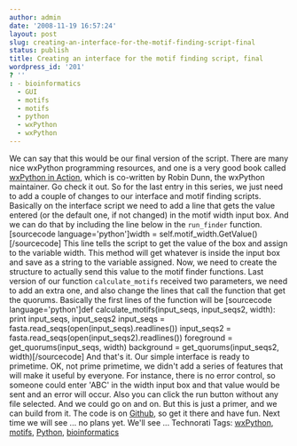 ```yaml
---
author: admin
date: '2008-11-19 16:57:24'
layout: post
slug: creating-an-interface-for-the-motif-finding-script-final
status: publish
title: Creating an interface for the motif finding script, final
wordpress_id: '201'
? ''
: - bioinformatics
  - GUI
  - motifs
  - motifs
  - python
  - wxPython
  - wxPython
---
```


We can say that this would be our final version of the script. There are
many nice wxPython programming resources, and one is a very good book
called [wxPython in Action](http://manning.com/rappin/), which is
co-written by Robin Dunn, the wxPython maintainer. Go check it out. So
for the last entry in this series, we just need to add a couple of
changes to our interface and motif finding scripts. Basically on the
interface script we need to add a line that gets the value entered (or
the default one, if not changed) in the motif width input box. And we
can do that by including the line below in the `run_finder` function.
[sourcecode language='python']width =
self.motif\_width.GetValue()[/sourcecode] This line tells the script to
get the value of the box and assign to the variable width. This method
will get whatever is inside the input box and save as a string to the
variable assigned. Now, we need to create the structure to actually send
this value to the motif finder functions. Last version of our function
`calculate_motifs` received two parameters, we need to add an extra one,
and also change the lines that call the function that get the quorums.
Basically the first lines of the function will be [sourcecode
language='python']def calculate\_motifs(input\_seqs, input\_seqs2,
width): print input\_seqs, input\_seqs2 input\_seqs =
fasta.read\_seqs(open(input\_seqs).readlines()) input\_seqs2 =
fasta.read\_seqs(open(input\_seqs2).readlines()) foreground =
get\_quorums(input\_seqs, width) background = get\_quorums(input\_seqs2,
width)[/sourcecode] And that's it. Our simple interface is ready to
primetime. OK, not prime primetime, we didn't add a series of features
that will make it useful by everyone. For instance, there is no error
control, so someone could enter 'ABC' in the width input box and that
value would be sent and an error will occur. Also you can click the run
button without any file selected. And we could go on and on. But this is
just a primer, and we can build from it. The code is on
[Github](http://github.com/nuin/beginning-python-for-bioinformatics/tree/master/scripts/motifs),
so get it there and have fun. Next time we will see ... no plans yet.
We'll see ... Technorati Tags:
[wxPython](http://technorati.com/tag/wxPython),
[motifs](http://technorati.com/tag/motifs),
[Python](http://technorati.com/tag/Python),
[bioinformatics](http://technorati.com/tag/bioinformatics)
